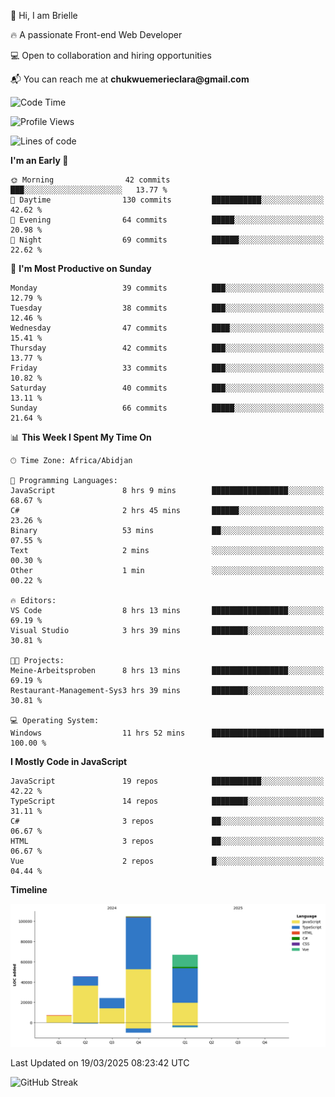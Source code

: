 <div align="left">
  <p>👋 Hi, I am Brielle</p>
  <p>🔥 A passionate Front-end Web Developer</p>
  <p>💻 Open to collaboration and hiring opportunities</p>
  <p>📬 You can reach me at <strong>chukwuemerieclara@gmail.com</strong></p>
</div>


 
 <!--START_SECTION:waka-->
![Code Time](http://img.shields.io/badge/Code%20Time-535%20hrs%202%20mins-blue)

![Profile Views](http://img.shields.io/badge/Profile%20Views-0-blue)

![Lines of code](https://img.shields.io/badge/From%20Hello%20World%20I%27ve%20Written-248.8%20thousand%20lines%20of%20code-blue)

**I'm an Early 🐤** 

```text
🌞 Morning                42 commits          ███░░░░░░░░░░░░░░░░░░░░░░   13.77 % 
🌆 Daytime                130 commits         ███████████░░░░░░░░░░░░░░   42.62 % 
🌃 Evening                64 commits          █████░░░░░░░░░░░░░░░░░░░░   20.98 % 
🌙 Night                  69 commits          ██████░░░░░░░░░░░░░░░░░░░   22.62 % 
```
📅 **I'm Most Productive on Sunday** 

```text
Monday                   39 commits          ███░░░░░░░░░░░░░░░░░░░░░░   12.79 % 
Tuesday                  38 commits          ███░░░░░░░░░░░░░░░░░░░░░░   12.46 % 
Wednesday                47 commits          ████░░░░░░░░░░░░░░░░░░░░░   15.41 % 
Thursday                 42 commits          ███░░░░░░░░░░░░░░░░░░░░░░   13.77 % 
Friday                   33 commits          ███░░░░░░░░░░░░░░░░░░░░░░   10.82 % 
Saturday                 40 commits          ███░░░░░░░░░░░░░░░░░░░░░░   13.11 % 
Sunday                   66 commits          █████░░░░░░░░░░░░░░░░░░░░   21.64 % 
```


📊 **This Week I Spent My Time On** 

```text
🕑︎ Time Zone: Africa/Abidjan

💬 Programming Languages: 
JavaScript               8 hrs 9 mins        █████████████████░░░░░░░░   68.67 % 
C#                       2 hrs 45 mins       ██████░░░░░░░░░░░░░░░░░░░   23.26 % 
Binary                   53 mins             ██░░░░░░░░░░░░░░░░░░░░░░░   07.55 % 
Text                     2 mins              ░░░░░░░░░░░░░░░░░░░░░░░░░   00.30 % 
Other                    1 min               ░░░░░░░░░░░░░░░░░░░░░░░░░   00.22 % 

🔥 Editors: 
VS Code                  8 hrs 13 mins       █████████████████░░░░░░░░   69.19 % 
Visual Studio            3 hrs 39 mins       ████████░░░░░░░░░░░░░░░░░   30.81 % 

🐱‍💻 Projects: 
Meine-Arbeitsproben      8 hrs 13 mins       █████████████████░░░░░░░░   69.19 % 
Restaurant-Management-Sys3 hrs 39 mins       ████████░░░░░░░░░░░░░░░░░   30.81 % 

💻 Operating System: 
Windows                  11 hrs 52 mins      █████████████████████████   100.00 % 
```

**I Mostly Code in JavaScript** 

```text
JavaScript               19 repos            ███████████░░░░░░░░░░░░░░   42.22 % 
TypeScript               14 repos            ████████░░░░░░░░░░░░░░░░░   31.11 % 
C#                       3 repos             ██░░░░░░░░░░░░░░░░░░░░░░░   06.67 % 
HTML                     3 repos             ██░░░░░░░░░░░░░░░░░░░░░░░   06.67 % 
Vue                      2 repos             █░░░░░░░░░░░░░░░░░░░░░░░░   04.44 % 
```



**Timeline**

![Lines of Code chart](https://raw.githubusercontent.com/Brielle28/Brielle28/main/assets/bar_graph.png)


 Last Updated on 19/03/2025 08:23:42 UTC
<!--END_SECTION:waka-->

![GitHub Streak](https://github-readme-streak-stats.herokuapp.com/?user=Brielle28)



